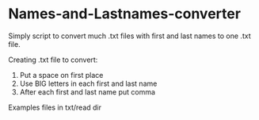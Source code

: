 # Names-and-Lastnames-converter

Simply script to convert much .txt files with first and last names to one .txt file.

Creating .txt file to convert:
1. Put a space on first place
2. Use BIG letters in each first and last name
3. After each first and last name put comma

Examples files in txt/read dir
